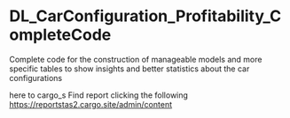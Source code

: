 # DL_CarConfiguration_Profitability_CompleteCode
Complete code for the construction of manageable models and more specific tables to show insights and better statistics about the car configurations


here to cargo_s
Find report clicking the following 
https://reportstas2.cargo.site/admin/content
